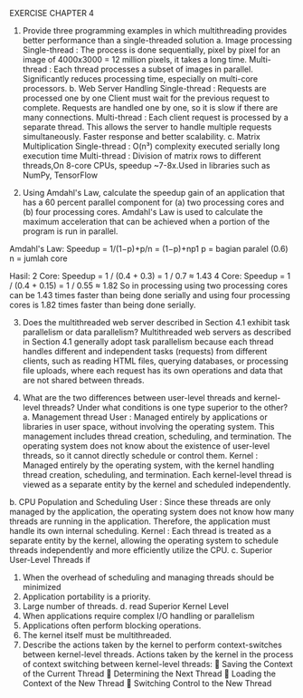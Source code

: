 EXERCISE CHAPTER 4
1. Provide three programming examples in which multithreading provides better performance than a single-threaded solution
a.	Image processing
Single-thread : The process is done sequentially, pixel by pixel for an image of 4000x3000 = 12 million pixels, it takes a long time.
Multi-thread : Each thread processes a subset of images in parallel. Significantly reduces processing time, especially on multi-core processors.
b.	Web Server Handling
Single-thread : Requests are processed one by one Client must wait for the previous request to complete. Requests are handled one by one, so it is slow if there are many connections.
Multi-thread : Each client request is processed by a separate thread. This allows the server to handle multiple requests simultaneously. Faster response and better scalability.
c.	Matrix Multiplication
Single-thread : O(n³) complexity executed serially long execution time
Multi-thread : Division of matrix rows to different threads,On 8-core CPUs, speedup ~7-8x.Used in libraries such as NumPy, TensorFlow

2. Using Amdahl's Law, calculate the speedup gain of an application that has a 60 percent parallel component for (a) two processing cores and (b) four processing cores.
Amdahl's Law is used to calculate the maximum acceleration that can be achieved when a portion of the program is run in parallel.

Amdahl's Law:
Speedup = 1/(1−p)+p/n = (1−p)+np1
p = bagian paralel (0.6)
n = jumlah core

Hasil:
2 Core: Speedup = 1 / (0.4 + 0.3) = 1 / 0.7 ≈ 1.43
4 Core: Speedup = 1 / (0.4 + 0.15) = 1 / 0.55 ≈ 1.82
So in processing using two processing cores can be 1.43 times faster than being done serially and using four processing cores is 1.82 times faster than being done serially.

3. Does the multithreaded web server described in Section 4.1 exhibit task parallelism or data parallelism?
Multithreaded web servers as described in Section 4.1 generally adopt task parallelism because each thread handles different and independent tasks (requests) from different clients, such as reading HTML files, querying databases, or processing file uploads, where each request has its own operations and data that are not shared between threads.

4. What are the two differences between user-level threads and kernel-level threads? Under what conditions is one type superior to the other?
a.	Management thread 
User : Managed entirely by applications or libraries in user space, without involving the operating system. This management includes thread creation, scheduling, and termination. The operating system does not know about the existence of user-level threads, so it cannot directly schedule or control them.
Kernel : Managed entirely by the operating system, with the kernel handling thread creation, scheduling, and termination. Each kernel-level thread is viewed as a separate entity by the kernel and scheduled independently.

b.	CPU Population and Scheduling
User : Since these threads are only managed by the application, the operating system does not know how many threads are running in the application. Therefore, the application must handle its own internal scheduling.
Kernel : Each thread is treated as a separate entity by the kernel, allowing the operating system to schedule threads independently and more efficiently utilize the CPU.
c.	Superior User-Level Threads if
1.	When the overhead of scheduling and managing threads should be minimized
2.	Application portability is a priority.
3.	Large number of threads.
d.	read Superior Kernel Level
1.	When applications require complex I/O handling or parallelism
2.	Applications often perform blocking operations. 
3.	The kernel itself must be multithreaded.
5. Describe the actions taken by the kernel to perform context-switches between kernel-level threads.
Actions taken by the kernel in the process of context switching between kernel-level threads:
	Saving the Context of the Current Thread
	Determining the Next Thread
	Loading the Context of the New Thread
	Switching Control to the New Thread
